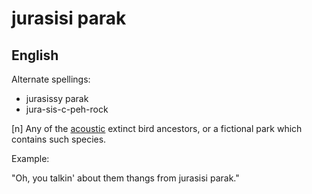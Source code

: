 # jurasisi parak
## English

Alternate spellings:
* jurasissy parak
* jura-sis-c-peh-rock

[n] Any of the [acoustic](https://knowyourmeme.com/memes/acoustic-slang) extinct bird ancestors, or a fictional park which contains such species.

Example:

"Oh, you talkin' about them thangs from jurasisi parak."
